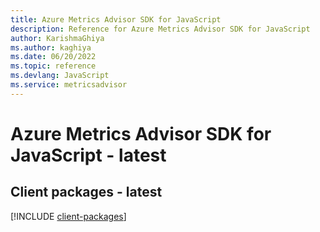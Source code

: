 ```yaml
---
title: Azure Metrics Advisor SDK for JavaScript
description: Reference for Azure Metrics Advisor SDK for JavaScript
author: KarishmaGhiya
ms.author: kaghiya
ms.date: 06/20/2022
ms.topic: reference
ms.devlang: JavaScript
ms.service: metricsadvisor
---
```

# Azure Metrics Advisor SDK for JavaScript - latest
## Client packages - latest
[!INCLUDE [client-packages](metrics-advisor-client-index.md)]

